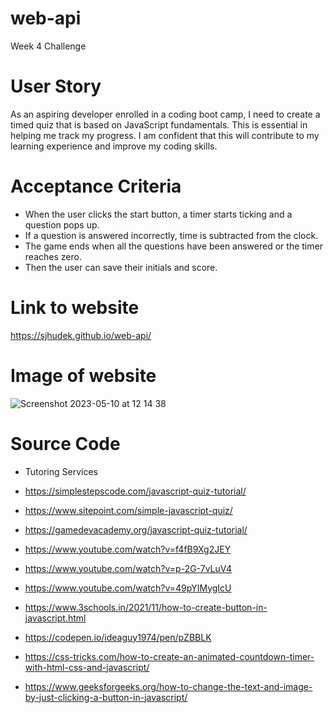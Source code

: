 # web-api
Week 4 Challenge

# User Story

As an aspiring developer enrolled in a coding boot camp, I need to create a timed quiz that is based on JavaScript fundamentals. This  is essential in helping me track my progress. I am confident that this will contribute to my learning experience and improve my coding skills.

# Acceptance Criteria
* When the user clicks the start button, a timer starts ticking and a question pops up. 
* If a question is answered incorrectly, time is subtracted from the clock.
* The game ends when all the questions have been answered  or the timer reaches zero. 
* Then the user can save their initials and score.

# Link to website
https://sjhudek.github.io/web-api/

# Image of website

![Screenshot 2023-05-10 at 12 14 38](https://github.com/sjhudek/web-api/assets/16738959/c9942785-dfce-4189-84cb-a83a43e5cca0)

# Source Code

* Tutoring Services

* https://simplestepscode.com/javascript-quiz-tutorial/

* https://www.sitepoint.com/simple-javascript-quiz/

* https://gamedevacademy.org/javascript-quiz-tutorial/

* https://www.youtube.com/watch?v=f4fB9Xg2JEY

* https://www.youtube.com/watch?v=p-2G-7vLuV4

* https://www.youtube.com/watch?v=49pYIMygIcU

* https://www.3schools.in/2021/11/how-to-create-button-in-javascript.html

* https://codepen.io/ideaguy1974/pen/pZBBLK

* https://css-tricks.com/how-to-create-an-animated-countdown-timer-with-html-css-and-javascript/

* https://www.geeksforgeeks.org/how-to-change-the-text-and-image-by-just-clicking-a-button-in-javascript/
